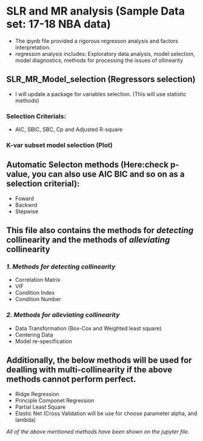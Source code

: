 # SLR and MR analysis (Sample Data set: 17-18 NBA data)
* The ipynb file provided a rigorous regresson analysis and factors interpretation.
* regresson analysis includes: Exploratory data analysis, model selection, model diagnostics, methods for processing the issues of ollinearity

## SLR_MR_Model_selection (Regressors selection)
* I will update a package for variables selection. (This will use statistic methods)
### Selection Criterials:
* AIC, SBIC, SBC, Cp and Adjusted R-square

### K-var subset model selection (Plot)

## Automatic Selecton methods (Here:check p-value, you can also use AIC BIC and so on as a selection criterial):
* Foward
* Backwrd
* Stepwise

## This file also contains the methods for *detecting* collinearity and the methods of *alleviating* collinearity
### *1. Methods for detecting collinearity*
* Correlation Matrix
* VIF
* Condition Index
* Condition Number

### *2. Methods for alleviating collinearity*
* Data Transformation (Box-Cox and Weighted least square)
* Centering Data
* Model re-specification
  
## Additionally, the below methods will be used for dealling with multi-collinearity if the above methods cannot perform perfect.
* Ridge Regression
* Principle Componet Regression
* Partial Least Square
* Elastic Net (Cross Validation will be use for choose parameter alpha, and lambda)

*All of the above mentioned methods have been shown on the jupyter file.*
